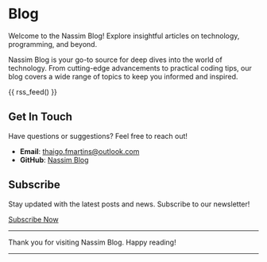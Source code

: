 # Blog

Welcome to the Nassim Blog! Explore insightful articles on technology, programming, and beyond.

Nassim Blog is your go-to source for deep dives into the world of technology. From cutting-edge advancements to practical coding tips, our blog covers a wide range of topics to keep you informed and inspired.


{{ rss_feed() }}


## Get In Touch

Have questions or suggestions? Feel free to reach out!

- **Email**: [thaigo.fmartins@outlook.com](mailto:thiago.fmartins@outlook.com)
- **GitHub**: [Nassim Blog](https://github.com/0xthiagomartins/nassim-blog)

## Subscribe

Stay updated with the latest posts and news. Subscribe to our newsletter!

[Subscribe Now](./subscribe.md)

---

Thank you for visiting Nassim Blog. Happy reading!

---
